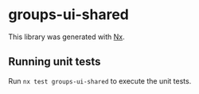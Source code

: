 # groups-ui-shared

This library was generated with [Nx](https://nx.dev).

## Running unit tests

Run `nx test groups-ui-shared` to execute the unit tests.
